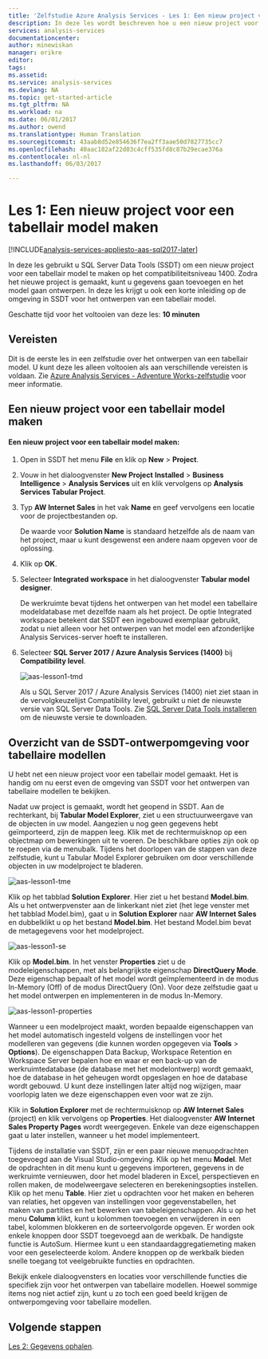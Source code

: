 ```yaml
---
title: 'Zelfstudie Azure Analysis Services - Les 1: Een nieuw project voor een tabellair model maken | Microsoft Docs'
description: In deze les wordt beschreven hoe u een nieuw project voor een tabellair model in Azure Analysis Services maakt.
services: analysis-services
documentationcenter: 
author: minewiskan
manager: erikre
editor: 
tags: 
ms.assetid: 
ms.service: analysis-services
ms.devlang: NA
ms.topic: get-started-article
ms.tgt_pltfrm: NA
ms.workload: na
ms.date: 06/01/2017
ms.author: owend
ms.translationtype: Human Translation
ms.sourcegitcommit: 43aab8d52e854636f7ea2ff3aae50d7827735cc7
ms.openlocfilehash: 40aac182af22d03c4cff535fd8c87b29ecae376a
ms.contentlocale: nl-nl
ms.lasthandoff: 06/03/2017

---
```

<a id="lesson-1-create-a-new-tabular-model-project" class="xliff"></a>

# Les 1: Een nieuw project voor een tabellair model maken

[!INCLUDE[analysis-services-appliesto-aas-sql2017-later](../../../includes/analysis-services-appliesto-aas-sql2017-later.md)]

In deze les gebruikt u SQL Server Data Tools (SSDT) om een nieuw project voor een tabellair model te maken op het compatibiliteitsniveau 1400. Zodra het nieuwe project is gemaakt, kunt u gegevens gaan toevoegen en het model gaan ontwerpen. In deze les krijgt u ook een korte inleiding op de omgeving in SSDT voor het ontwerpen van een tabellair model.  
  
Geschatte tijd voor het voltooien van deze les: **10 minuten**  
  
<a id="prerequisites" class="xliff"></a>

## Vereisten  
Dit is de eerste les in een zelfstudie over het ontwerpen van een tabellair model. U kunt deze les alleen voltooien als aan verschillende vereisten is voldaan. Zie [Azure Analysis Services - Adventure Works-zelfstudie](../tutorials/aas-adventure-works-tutorial.md) voor meer informatie.  
  
<a id="create-a-new-tabular-model-project" class="xliff"></a>

## Een nieuw project voor een tabellair model maken  
  
<a id="to-create-a-new-tabular-model-project" class="xliff"></a>

#### Een nieuw project voor een tabellair model maken:  
  
1.  Open in SSDT het menu **File** en klik op **New** > **Project**.  
  
2.  Vouw in het dialoogvenster **New Project** **Installed** > **Business Intelligence** > **Analysis Services** uit en klik vervolgens op **Analysis Services Tabular Project**.  
  
3.  Typ **AW Internet Sales** in het vak **Name** en geef vervolgens een locatie voor de projectbestanden op.  
  
    De waarde voor **Solution Name** is standaard hetzelfde als de naam van het project, maar u kunt desgewenst een andere naam opgeven voor de oplossing.  
  
4.  Klik op **OK**.  
  
5.  Selecteer **Integrated workspace** in het dialoogvenster **Tabular model designer**.  
  
    De werkruimte bevat tijdens het ontwerpen van het model een tabellaire modeldatabase met dezelfde naam als het project. De optie Integrated workspace betekent dat SSDT een ingebouwd exemplaar gebruikt, zodat u niet alleen voor het ontwerpen van het model een afzonderlijke Analysis Services-server hoeft te installeren.
      
6.  Selecteer **SQL Server 2017 / Azure Analysis Services (1400)** bij **Compatibility level**.   
 
    ![aas-lesson1-tmd](../tutorials/media/aas-lesson1-tmd.png)
      
    Als u SQL Server 2017 / Azure Analysis Services (1400) niet ziet staan in de vervolgkeuzelijst Compatibility level, gebruikt u niet de nieuwste versie van SQL Server Data Tools. Zie [SQL Server Data Tools installeren](https://docs.microsoft.com/sql/ssdt/download-sql-server-data-tools-ssdt) om de nieuwste versie te downloaden.  
      
  
<a id="understanding-the-ssdt-tabular-model-authoring-environment" class="xliff"></a>

## Overzicht van de SSDT-ontwerpomgeving voor tabellaire modellen  
U hebt net een nieuw project voor een tabellair model gemaakt. Het is handig om nu eerst even de omgeving van SSDT voor het ontwerpen van tabellaire modellen te bekijken.  
  
Nadat uw project is gemaakt, wordt het geopend in SSDT. Aan de rechterkant, bij **Tabular Model Explorer**, ziet u een structuurweergave van de objecten in uw model. Aangezien u nog geen gegevens hebt geïmporteerd, zijn de mappen leeg. Klik met de rechtermuisknop op een objectmap om bewerkingen uit te voeren. De beschikbare opties zijn ook op te roepen via de menubalk. Tijdens het doorlopen van de stappen van deze zelfstudie, kunt u Tabular Model Explorer gebruiken om door verschillende objecten in uw modelproject te bladeren.

![aas-lesson1-tme](../tutorials/media/aas-lesson1-tme.png)

Klik op het tabblad **Solution Explorer**. Hier ziet u het bestand **Model.bim**. Als u het ontwerpvenster aan de linkerkant niet ziet (het lege venster met het tabblad Model.bim), gaat u in **Solution Explorer** naar **AW Internet Sales** en dubbelklikt u op het bestand **Model.bim**. Het bestand Model.bim bevat de metagegevens voor het modelproject. 

![aas-lesson1-se](../tutorials/media/aas-lesson1-se.png)
  
Klik op **Model.bim**. In het venster **Properties** ziet u de modeleigenschappen, met als belangrijkste eigenschap **DirectQuery Mode**. Deze eigenschap bepaalt of het model wordt geïmplementeerd in de modus In-Memory (Off) of de modus DirectQuery (On). Voor deze zelfstudie gaat u het model ontwerpen en implementeren in de modus In-Memory.

![aas-lesson1-properties](../tutorials/media/aas-lesson1-properties.png)
  
Wanneer u een modelproject maakt, worden bepaalde eigenschappen van het model automatisch ingesteld volgens de instellingen voor het modelleren van gegevens (die kunnen worden opgegeven via **Tools** > **Options**). De eigenschappen Data Backup, Workspace Retention en Workspace Server bepalen hoe en waar er een back-up van de werkruimtedatabase (de database met het modelontwerp) wordt gemaakt, hoe de database in het geheugen wordt opgeslagen en hoe de database wordt gebouwd. U kunt deze instellingen later altijd nog wijzigen, maar voorlopig laten we deze eigenschappen even voor wat ze zijn.  

Klik in **Solution Explorer** met de rechtermuisknop op **AW Internet Sales** (project) en klik vervolgens op **Properties**. Het dialoogvenster **AW Internet Sales Property Pages** wordt weergegeven. Enkele van deze eigenschappen gaat u later instellen, wanneer u het model implementeert.  
  
Tijdens de installatie van SSDT, zijn er een paar nieuwe menuopdrachten toegevoegd aan de Visual Studio-omgeving. Klik op het menu **Model**. Met de opdrachten in dit menu kunt u gegevens importeren, gegevens in de werkruimte vernieuwen, door het model bladeren in Excel, perspectieven en rollen maken, de modelweergave selecteren en berekeningsopties instellen. Klik op het menu **Table**. Hier ziet u opdrachten voor het maken en beheren van relaties, het opgeven van instellingen voor gegevenstabellen, het maken van partities en het bewerken van tabeleigenschappen. Als u op het menu **Column** klikt, kunt u kolommen toevoegen en verwijderen in een tabel, kolommen blokkeren en de sorteervolgorde opgeven. Er worden ook enkele knoppen door SSDT toegevoegd aan de werkbalk. De handigste functie is AutoSum. Hiermee kunt u een standaardaggregatiemeting maken voor een geselecteerde kolom. Andere knoppen op de werkbalk bieden snelle toegang tot veelgebruikte functies en opdrachten.  
  
Bekijk enkele dialoogvensters en locaties voor verschillende functies die specifiek zijn voor het ontwerpen van tabellaire modellen. Hoewel sommige items nog niet actief zijn, kunt u zo toch een goed beeld krijgen de ontwerpomgeving voor tabellaire modellen.  
  

<a id="whats-next" class="xliff"></a>

## Volgende stappen
[Les 2: Gegevens ophalen](../tutorials/aas-lesson-2-get-data.md).

  
  
  

